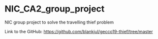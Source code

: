 # NIC_CA2_group_project
NIC group project to solve the travelling thief problem

Link to the GitHub:
https://github.com/blankjul/gecco19-thief/tree/master
